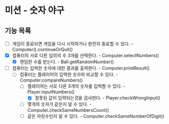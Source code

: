 # 미션 - 숫자 야구

## 기능 목록
- [ ] 게임이 종료되면 게임을 다시 시작하거나 완전히 종료할 수 있다. - Computer().continueOrQuit()
- [x] 컴퓨터의 서로 다른 임의의 수 3개를 선택한다. - Computer.selectNumbers()
    - [x] 랜덤한 수를 받는다. - Ball.getRandomNumber()
- [ ] 컴퓨터는 입력한 숫자에 대한 결과를 출력한다. - Computer.printResult()
    - [ ] 컴퓨터는 플레이어의 입력한 숫자와 비교할 수 있다. - Computer.compareNumbers()
        - [ ] 플레이어는 서로 다른 3개의 숫자를 입력할 수 있다. - Player.inputNumbers()
            - [x] 잘못된 값이 입력되는것을 검사한다. - Player.checkWrongInput()
        - [ ] 몇개의 숫자가 같은지 알 수 있다. - Computer.checkSameNumbersCount()
        - [ ] 같은 자릿수인지 알 수 있다. - Computer.checkSameNumberOfDigit()